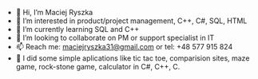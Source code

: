 - 👋 Hi, I’m Maciej Ryszka
- 👀 I’m interested in product/project management, C++, C#, SQL, HTML
- 🌱 I’m currently learning SQL and C++ 
- 💞️ I’m looking to collaborate on PM or support specialist in IT
- 📫 Reach me: maciejryszka31@gmail.com or tel: +48 577 915 824
- 🧷 I did some simple aplications like tic tac toe, comparision sites, maze game, rock-stone game, calculator in C#, C++, C. 


<!---
maciejryszka31/maciejryszka31 is a ✨ special ✨ repository because its `README.md` (this file) appears on your GitHub profile.
You can click the Preview link to take a look at your changes.
--->
